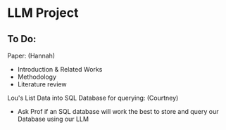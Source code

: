 # LLM Project

## To Do:
Paper: (Hannah)
- Introduction & Related Works
- Methodology
- Literature review

Lou's List Data into SQL Database for querying: (Courtney)
- Ask Prof if an SQL database will work the best to store and query our Database using our LLM

